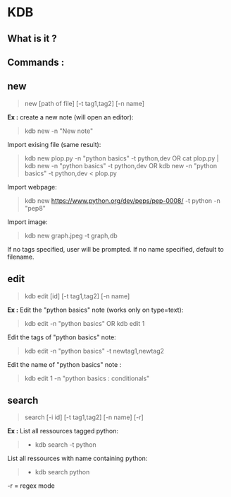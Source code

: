 **KDB**
===================

What is it ?
--------------


Commands :
--------------


**new**
-------
>new [path of file] [-t tag1,tag2] [-n name]

**Ex :**
create a new note (will open an editor):
 >kdb new -n "New note" 

Import exising file (same result):
 >kdb new plop.py -n "python basics" -t python,dev
 >OR
 >cat plop.py | kdb new -n "python basics" -t python,dev
 >OR
 >kdb new -n "python basics" -t python,dev < plop.py

Import webpage:
 >kdb new https://www.python.org/dev/peps/pep-0008/ -t python -n "pep8"
 
Import image:
>kdb new graph.jpeg -t graph,db

If no tags specified, user will be prompted.
If no name specified, default to filename.



**edit**
-------
>kdb edit [id] [-t tag1,tag2] [-n name]

**Ex :**
Edit the "python basics" note (works only on type=text):
 >kdb edit -n "python basics"
 >OR
 >kdb edit 1

Edit the tags of "python basics" note:
 >kdb edit -n "python basics" -t newtag1,newtag2
 
 Edit the name of "python basics" note :
 >kdb edit 1 -n "python basics : conditionals"
 


 **search**
-------
>search [-i id] [-t tag1,tag2] [-n name] [-r]

**Ex :**
List all ressources tagged python:
 > - kdb search -t python
 
 List all ressources with name containing python:
 > - kdb search python

-r = regex mode
